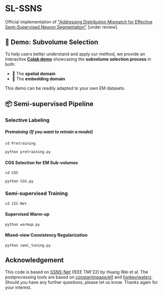 # SL-SSNS
Official implementation of ["Addressing Distribution Mismatch for Effective Semi-Supervised Neuron Segmentation"](https://www.biorxiv.org/content/10.1101/2024.05.26.595303v1) [under review].

## 🧪 Demo: Subvolume Selection

To help users better understand and apply our method, we provide an interactive [**Colab demo**](https://colab.research.google.com/drive/1vPYYeaycpdQjDiu_TQD4LqQbjezf40yc#scrollTo=zy73yxP8xp2F) showcasing the **subvolume selection process** in both:

- 🔹 The **spatial domain**
- 🔹 The **embedding domain**

This demo can be readily adapted to your own EM datasets.

## 📦 Semi-supervised Pipeline
### Selective Labeling
##### Pretraining (If you want to retrain a model)
```
cd Pretraining
```
```
python pretraining.py
```
#### CGS Selection for EM Sub-volumes
```
cd CGS
```
```
python CGS.py
```
### Semi-supervised Training
```
cd IIC-Net
```
#### Supervised Warm-up
```
python warmup.py
```
#### Mixed-view Consistency Regularization
```
python semi_tuning.py
```
## Acknowledgement
This code is based on [SSNS-Net](https://github.com/weih527/SSNS-Net) (IEEE TMI'22) by Huang Wei et al. The postprocessing tools are based on [constantinpape/elf](https://github.com/constantinpape/elf) and [funkey/waterz](https://github.com/funkey/waterz). Should you have any further questions, please let us know. Thanks again for your interest.

